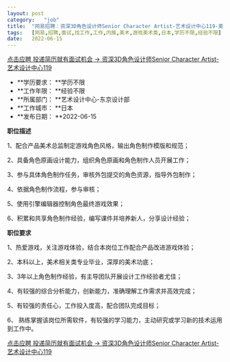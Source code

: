 ```yaml
---
layout:	post
category:	"job"
title:	"网易招聘：资深3D角色设计师Senior Character Artist-艺术设计中心119-美术-游戏美术类-日本学历不限经验不限"
tags:	[网易,招聘,面试,找工作,工作,内推,美术,游戏美术类,日本,学历不限,经验不限]
date:	2022-06-15
---
```


[点击应聘 投递简历就有面试机会 ->  资深3D角色设计师Senior Character Artist-艺术设计中心119](http://mobile.bole.netease.com/bole/boleDetail?id=40837&employeeId=346f03c3cda5f04c&key=all)



- **学历要求： **学历不限
- **工作年限： **经验不限
- **所属部门： **艺术设计中心-东京设计部
- **工作城市： **日本
- **发布日期： **2022-06-15



**职位描述**

1、配合产品美术总监制定游戏角色风格，输出角色制作模版和规范；

2、具备角色原画设计能力，组织角色原画和角色制作人员开展工作；

3、参与具体角色制作任务，审核外包提交的角色资源，指导外包制作；

4、依据角色制作流程，参与审核；

5、使用引擎编辑器控制角色最终游戏效果；

6、积累和共享角色制作经验，编写课件并培养新人，分享设计经验；





**职位要求**

1、热爱游戏，关注游戏体验，结合本岗位工作配合产品改进游戏体验；

2、本科以上，美术相关类专业毕业，深厚的美术功底；

3、3年以上角色制作经验，有主导团队开展设计工作经验者尤佳；

4、有较强的综合分析能力，创新能力，准确理解工作需求并高效完成；

5、有较强的责任心，工作投入度高，配合团队完成目标；

6、 熟练掌握该岗位所需软件，有较强的学习能力，主动研究或学习新的技术运用到工作中。



[点击应聘 投递简历就有面试机会 ->  资深3D角色设计师Senior Character Artist-艺术设计中心119](http://mobile.bole.netease.com/bole/boleDetail?id=40837&employeeId=346f03c3cda5f04c&key=all)
